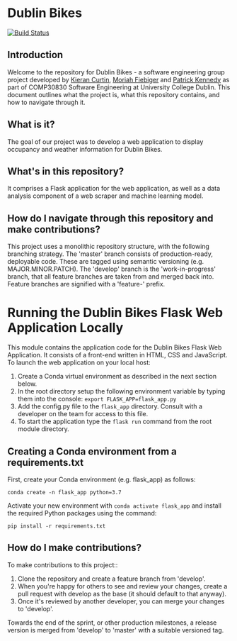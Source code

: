 # Dublin Bikes

[![Build Status](https://travis-ci.com/patrickjkennedy/dublin_bikes.svg?token=AMDCQxDUHNS5cqZyzh6o&branch=develop)](https://travis-ci.com/patrickjkennedy/dublin_bikes)

## Introduction
Welcome to the repository for Dublin Bikes - a software engineering group project developed by
[Kieran Curtin](https://github.com/curtinkieran), [Moriah Fiebiger](https://github.com/mofiebiger)
and [Patrick Kennedy](https://github.com/patrickjkennedy) as part of COMP30830 Software Engineering at University
College Dublin. This document outlines what the project is, what this repository contains, and how to navigate through it.

## What is it?
The goal of our project was to develop a web application to display occupancy and weather information for Dublin Bikes.

## What's in this repository?
It comprises a Flask application for the web application, as well as a data analysis component of a web scraper and
machine learning model.

## How do I navigate through this repository and make contributions?
This project uses a monolithic repository structure, with the following branching strategy. The 'master' branch consists of production-ready, deployable code. These are tagged using semantic versioning (e.g. MAJOR.MINOR.PATCH). The 'develop' branch is the 'work-in-progress' branch, that all feature branches are taken from and merged back into. Feature branches are signified with a 'feature-' prefix.

# Running the Dublin Bikes Flask Web Application Locally

This module contains the application code for the Dublin Bikes Flask Web Application. It consists of a front-end written in HTML, CSS and JavaScript. To launch the web application on your local host:

1. Create a Conda virtual environment as described in the next section below.
2. In the root directory setup the following environment variable by typing them into the console:
`export FLASK_APP=flask_app.py`
3. Add the config.py file to the `flask_app` directory. Consult with a developer on the team for access to this file.
4. To start the application type the `flask run` command from the root module directory.

## Creating a Conda environment from a requirements.txt
First, create your Conda environment (e.g. flask_app) as follows:

```
conda create -n flask_app python=3.7
```

Activate your new environment with `conda activate flask_app` and install the required Python packages using the command:
```
pip install -r requirements.txt
```

## How do I make contributions?
To make contributions to this project::

1) Clone the repository and create a feature branch from 'develop'.
2) When you're happy for others to see and review your changes, create a pull request with develop as the base (it should default to that anyway).
3) Once it's reviewed by another developer, you can merge your changes to 'develop'.

Towards the end of the sprint, or other production milestones, a release version is merged from 'develop' to 'master' with a suitable versioned tag.
